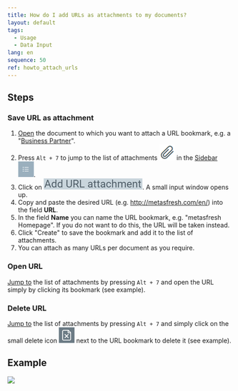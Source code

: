 ```yaml
---
title: How do I add URLs as attachments to my documents?
layout: default
tags:
  - Usage
  - Data Input
lang: en
sequence: 50
ref: howto_attach_urls
---
```


## Steps

### Save URL as attachment
1. [Open](Menu) the document to which you want to attach a URL bookmark, e.g. a "[Business Partner](New_Business_Partner)".
1. Press `Alt + 7` to jump to the list of attachments ![](assets/Attachment_clip.png) in the [Sidebar](JumptoviaSidebar) ![](assets/Sidebar_Icon_WebUI.png).
1. Click on ![](assets/add_URL_attachment.png). A small input window opens up.
1. Copy and paste the desired URL (e.g. http://metasfresh.com/en/) into the field **URL**.
1. In the field **Name** you can name the URL bookmark, e.g. "metasfresh Homepage". If you do not want to do this, the URL will be taken instead.
1. Click "Create" to save the bookmark and add it to the list of attachments.
1. You can attach as many URLs per document as you require.

### Open URL
[Jump to](JumptoviaSidebar) the list of attachments by pressing `Alt + 7` and open the URL simply by clicking its bookmark (see example).

### Delete URL
[Jump to](JumptoviaSidebar) the list of attachments by pressing `Alt + 7` and simply click on the small delete icon ![](assets/delete_icon.png) next to the URL bookmark to delete it (see example).

## Example
![](assets/Howto_attach_urls.gif)
